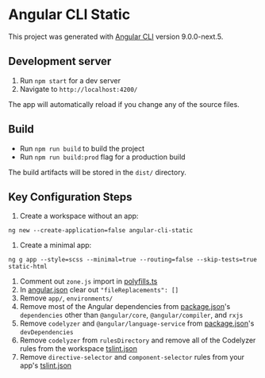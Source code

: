 # Angular CLI Static

This project was generated with [Angular CLI](https://github.com/angular/angular-cli) version 9.0.0-next.5.

## Development server

1. Run `npm start` for a dev server
1. Navigate to `http://localhost:4200/` 

The app will automatically reload if you change any of the source files.

## Build

- Run `npm run build` to build the project
- Run `npm run build:prod` flag for a production build

The build artifacts will be stored in the `dist/` directory.

## Key Configuration Steps

1. Create a workspace without an app:
```shell script
ng new --create-application=false angular-cli-static
```
1. Create a minimal app:
```shell script
ng g app --style=scss --minimal=true --routing=false --skip-tests=true static-html
```
1. Comment out `zone.js` import in [polyfills.ts](polyfills.ts)
1. In [angular.json](angular.json) clear out `"fileReplacements": []`
1. Remove `app/`, `environments/`
1. Remove most of the Angular dependencies from [package.json](package.json)'s `dependencies`
    other than `@angular/core`, `@angular/compiler`, and `rxjs`
1. Remove `codelyzer` and `@angular/language-service` from [package.json](package.json)'s `devDependencies`
1. Remove `codelyzer` from `rulesDirectory` and remove all of the Codelyzer rules from
    the workspace [tslint.json](tslint.json)
1. Remove `directive-selector` and `component-selector` rules
    from your app's [tslint.json](projects/static-html/tslint.json)
